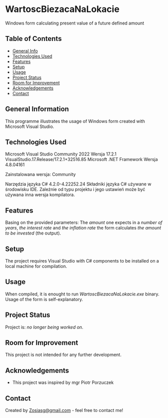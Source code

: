 # WartoscBiezacaNaLokacie
Windows form calculating present value of a future defined amount

## Table of Contents
* [General Info](#general-information)
* [Technologies Used](#technologies-used)
* [Features](#features)
* [Setup](#setup)
* [Usage](#usage)
* [Project Status](#project-status)
* [Room for Improvement](#room-for-improvement)
* [Acknowledgements](#acknowledgements)
* [Contact](#contact)


## General Information
This programme illustrates the usage of Windows form created with Microsoft Visual Studio.

## Technologies Used
Microsoft Visual Studio Community 2022
Wersja 17.2.1
VisualStudio.17.Release/17.2.1+32516.85
Microsoft .NET Framework
Wersja 4.8.04161

Zainstalowana wersja: Community

Narzędzia języka C#   4.2.0-4.22252.24
Składniki języka C# używane w środowisku IDE. Zależnie od typu projektu i jego ustawień może być używana inna wersja kompilatora.

## Features
Basing on the provided parameters: The _amount_ one expects in a _number of years_, _the interest rate_ and _the inflation rate_ 
the form calculates _the amount to be invested_ (the output).

## Setup
The project requires Visual Studio with C# components to be installed on a local machine for compilation.

## Usage
When compiled, it is enought to run _WartoscBiezacaNaLokacie.exe_ binary. Usage of the form is self-explanatory.

## Project Status
Project is: _no longer being worked on_. 

## Room for Improvement
This project is not intended for any further development.

## Acknowledgements
- This project was inspired by mgr Piotr Porzuczek

## Contact
Created by Zosiasg@gmail.com - feel free to contact me!
